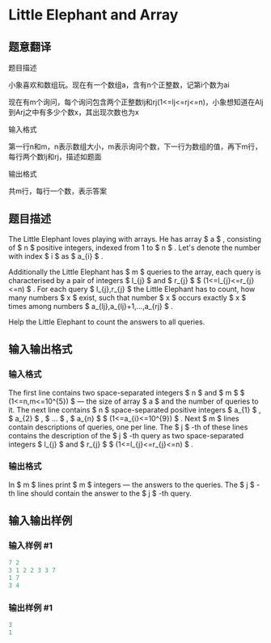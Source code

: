 # Little Elephant and Array

## 题意翻译

题目描述

小象喜欢和数组玩。现在有一个数组a，含有n个正整数，记第i个数为ai

现在有m个询问，每个询问包含两个正整数lj和rj(1<=lj<=rj<=n)，小象想知道在Alj到Arj之中有多少个数x，其出现次数也为x

输入格式

第一行n和m，n表示数组大小，m表示询问个数，下一行为数组的值，再下m行，每行两个数lj和rj，描述如题面

输出格式

共m行，每行一个数，表示答案

## 题目描述

The Little Elephant loves playing with arrays. He has array $ a $ , consisting of $ n $ positive integers, indexed from 1 to $ n $ . Let's denote the number with index $ i $ as $ a_{i} $ .

Additionally the Little Elephant has $ m $ queries to the array, each query is characterised by a pair of integers $ l_{j} $ and $ r_{j} $ $ (1<=l_{j}<=r_{j}<=n) $ . For each query $ l_{j},r_{j} $ the Little Elephant has to count, how many numbers $ x $ exist, such that number $ x $ occurs exactly $ x $ times among numbers $ a_{lj},a_{lj}+1,...,a_{rj} $ .

Help the Little Elephant to count the answers to all queries.

## 输入输出格式

### 输入格式

The first line contains two space-separated integers $ n $ and $ m $ $ (1<=n,m<=10^{5}) $ — the size of array $ a $ and the number of queries to it. The next line contains $ n $ space-separated positive integers $ a_{1} $ , $ a_{2} $ , $ ... $ , $ a_{n} $ $ (1<=a_{i}<=10^{9}) $ . Next $ m $ lines contain descriptions of queries, one per line. The $ j $ -th of these lines contains the description of the $ j $ -th query as two space-separated integers $ l_{j} $ and $ r_{j} $ $ (1<=l_{j}<=r_{j}<=n) $ .

### 输出格式

In $ m $ lines print $ m $ integers — the answers to the queries. The $ j $ -th line should contain the answer to the $ j $ -th query.

## 输入输出样例

### 输入样例 #1

```cpp
7 2
3 1 2 2 3 3 7
1 7
3 4

```
### 输出样例 #1

```cpp
3
1

```
